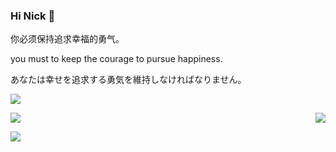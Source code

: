 ### Hi Nick 👋

你必须保持追求幸福的勇气。

you must to keep the courage to pursue happiness.

あなたは幸せを追求する勇気を維持しなければなりません。

![](https://github-profile-summary-cards.vercel.app/api/cards/profile-details?username=angryreid&theme=monokai)

<div style="display: flex; justify-content: space-between;">
<img src="https://github-profile-summary-cards.vercel.app/api/cards/most-commit-language?username=angryreid&theme=monokai" />

<img src="https://github-profile-summary-cards.vercel.app/api/cards/stats?username=angryreid&theme=monokai" />
</div>

![](https://komarev.com/ghpvc/?username=angryreid)
